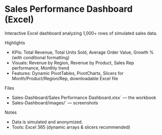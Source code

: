 # Sales Performance Dashboard (Excel)

Interactive Excel dashboard analyzing 1,000+ rows of simulated sales data.

Highlights
- KPIs: Total Revenue, Total Units Sold, Average Order Value, Growth % (with conditional formatting)
- Visuals: Revenue by Region, Revenue by Product, Sales Rep performance, Monthly trend
- Features: Dynamic PivotTables, PivotCharts, Slicers for Month/Product/Region/Rep, downloadable Excel file

Files
- Sales-Dashboard/Sales Performance Dashboard.xlsx` — the workbook
- Sales-Dashboard/images/` — screenshots

Notes
- Data is simulated and anonymized.
- Tools: Excel 365 (dynamic arrays & slicers recommended)
